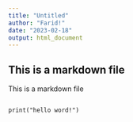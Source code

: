 ```yaml
---
title: "Untitled"
author: "Farid!"
date: "2023-02-18"
output: html_document
---
```


## This is a markdown file



This is a markdown file




```

print("hello word!")
```





